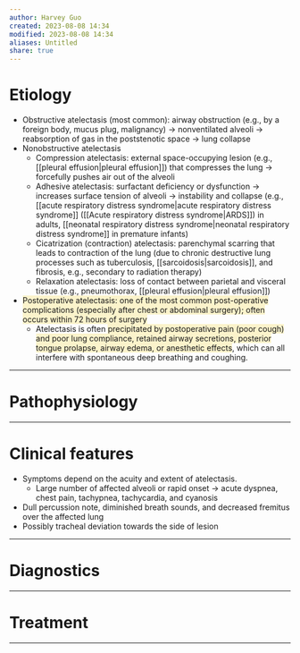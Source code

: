 ```yaml
---
author: Harvey Guo
created: 2023-08-08 14:34
modified: 2023-08-08 14:34
aliases: Untitled
share: true
---
```

# Etiology
- Obstructive atelectasis (most common): airway obstruction (e.g., by a foreign body, mucus plug, malignancy) → nonventilated alveoli → reabsorption of gas in the poststenotic space → lung collapse 
- Nonobstructive atelectasis
	- Compression atelectasis: external space-occupying lesion (e.g., [[pleural effusion|pleural effusion]]) that compresses the lung → forcefully pushes air out of the alveoli
	- Adhesive atelectasis: surfactant deficiency or dysfunction → increases surface tension of alveoli → instability and collapse (e.g., [[acute respiratory distress syndrome|acute respiratory distress syndrome]] ([[Acute respiratory distress syndrome|ARDS]]) in adults, [[neonatal respiratory distress syndrome|neonatal respiratory distress syndrome]] in premature infants)
	- Cicatrization (contraction) atelectasis: parenchymal scarring that leads to contraction of the lung (due to chronic destructive lung processes such as tuberculosis, [[sarcoidosis|sarcoidosis]], and fibrosis, e.g., secondary to radiation therapy)
	- Relaxation atelectasis: loss of contact between parietal and visceral tissue (e.g., pneumothorax, [[pleural effusion|pleural effusion]])
 - <span style="background:rgba(240, 200, 0, 0.2)">Postoperative atelectasis: one of the most common post-operative complications (especially after chest or abdominal surgery); often occurs within 72 hours of surgery</span>
	 - Atelectasis is often <span style="background:rgba(240, 200, 0, 0.2)">precipitated by postoperative pain (poor cough) and poor lung compliance, retained airway secretions, posterior tongue prolapse, airway edema, or anesthetic effects</span>, which can all interfere with spontaneous deep breathing and coughing.



---
# Pathophysiology


---
# Clinical features
- Symptoms depend on the acuity and extent of atelectasis.
	- Large number of affected alveoli or rapid onset → acute dyspnea, chest pain, tachypnea, tachycardia, and cyanosis
- Dull percussion note, diminished breath sounds, and decreased fremitus over the affected lung
- Possibly tracheal deviation towards the side of lesion

---
# Diagnostics


---
# Treatment


---
